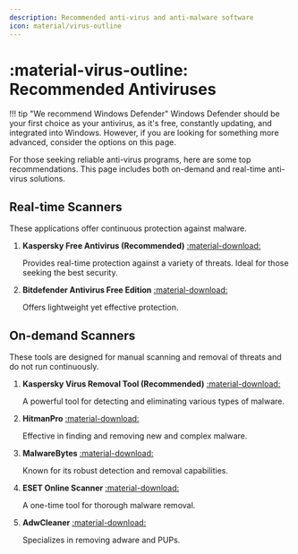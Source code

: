 ```yaml
---
description: Recommended anti-virus and anti-malware software
icon: material/virus-outline
---
```


# :material-virus-outline: Recommended Antiviruses

!!! tip "We recommend Windows Defender"
	Windows Defender should be your first choice as your antivirus, as it's free, constantly updating, and integrated into Windows. However, if you are looking for something more advanced, consider the options on this page.

For those seeking reliable anti-virus programs, here are some top recommendations. This page includes both on-demand and real-time anti-virus solutions.

## Real-time Scanners
These applications offer continuous protection against malware.

1. **Kaspersky Free Antivirus (Recommended)** [:material-download:](https://kaspersky.com/downloads/free-antivirus)

	Provides real-time protection against a variety of threats. Ideal for those seeking the best security.

2. **Bitdefender Antivirus Free Edition** [:material-download:](https://download.bitdefender.com/windows/installer/en-us/bitdefender_avfree.exe)

	Offers lightweight yet effective protection.

## On-demand Scanners
These tools are designed for manual scanning and removal of threats and do not run continuously.

1. **Kaspersky Virus Removal Tool (Recommended)** [:material-download:](https://devbuilds.s.kaspersky-labs.com/devbuilds/KVRT/latest/full/KVRT.exe)

	A powerful tool for detecting and eliminating various types of malware.

2. **HitmanPro** [:material-download:](https://download.sophos.com/endpoint/clients/HitmanPro_x64.exe)

	Effective in finding and removing new and complex malware.

3. **MalwareBytes** [:material-download:](https://www.malwarebytes.com/api/downloads/mb-windows?filename=MBSetup.exe)

	Known for its robust detection and removal capabilities.

4. **ESET Online Scanner** [:material-download:](https://download.eset.com/com/eset/tools/online_scanner/latest/esetonlinescanner.exe)

	A one-time tool for thorough malware removal.

5. **AdwCleaner** [:material-download:](https://downloads.malwarebytes.com/file/adwcleaner)

	Specializes in removing adware and PUPs.
